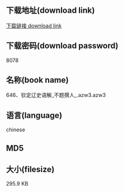 ## 下载地址(download link)
[下载链接 download link](https://tutu365.netlify.app/?s=646%E3%80%81%E9%92%A6%E5%AE%9A%E8%BE%BD%E5%8F%B2%E8%AF%AD%E8%A7%A3_%E4%B8%8D%E9%A2%98%E6%92%B0%E4%BA%BA_.azw3)

## 下载密码(download password)
8078

## 名称(book name)
646、钦定辽史语解_不题撰人_.azw3.azw3

## 语言(language)
chinese

## MD5


## 大小(filesize)
295.9 KB
